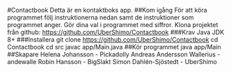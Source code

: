 #Contactbook
Detta är en kontaktboks app.
##Kom igång
För att köra programmet följ instruktionerna nedan samt de instruktioner som programmet anger. Gör dina val i programmet med siffror.
Klona projektet från github: https://github.com/UberShimo/Contactbook
###Krav
Java JDK 8+
###Installera
git clone https://github.com/UberShimo/Contactbook
cd Contactbook
cd src
javac app/Main.java
##Kör programmet
java app/Main
##Skapare
Helena Johansson - Pickadolly
Andreas Andersson Wallerius - andewalle
Robin Hansson - BigSlakt
Simon Dahlén-Sjöstedt - UberShimo

